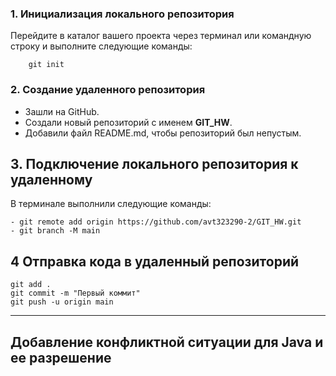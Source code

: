 ### 1. Инициализация локального репозитория
Перейдите в каталог вашего проекта через терминал или командную строку и выполните следующие команды:


        git init


### 2. Создание удаленного репозитория
- Зашли на GitHub.
- Создали новый репозиторий с именем __GIT_HW__.
- Добавили файл README.md, чтобы репозиторий был непустым.

## 3. Подключение локального репозитория к удаленному
В терминале выполнили следующие команды:

    - git remote add origin https://github.com/avt323290-2/GIT_HW.git
    - git branch -M main  
  
## 4 Отправка кода в удаленный репозиторий

    git add .
    git commit -m "Первый коммит"
    git push -u origin main  
 
 ___
 ## Добавление конфликтной ситуации для Java и ее разрешение
 
